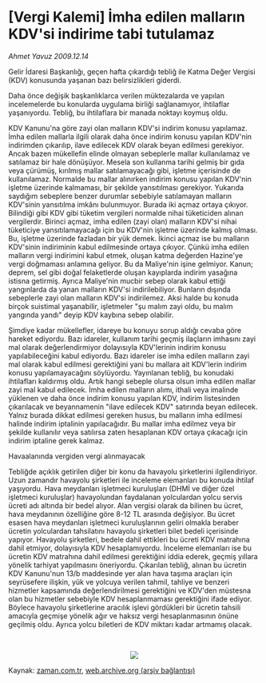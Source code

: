 # [Vergi Kalemi] İmha edilen malların KDV'si indirime tabi tutulamaz

*Ahmet  Yavuz 2009.12.14*

<td class="columnist-detail">
<p>Gelir İdaresi Başkanlığı, geçen hafta çıkardığı tebliğ ile Katma Değer Vergisi (KDV) konusunda yaşanan bazı belirsizlikleri giderdi.</p>
<p>
<div id="haberMetinDiv">
<p>Daha önce değişik başkanlıklarca verilen müktezalarda ve yapılan incelemelerde bu konularda uygulama birliği sağlanamıyor, ihtilaflar yaşanıyordu. Tebliğ, bu ihtilaflara bir manada noktayı koymuş oldu.
<p> KDV Kanunu'na göre zayi olan malların KDV'si indirim konusu yapılamaz. İmha edilen mallarla ilgili olarak daha önce indirim konusu yapılan KDV'nin indirimden çıkarılıp, ilave edilecek KDV olarak beyan edilmesi gerekiyor. Ancak bazen mükellefin elinde olmayan sebeplerle mallar kullanılamaz ve satılamaz bir hale dönüşüyor. Mesela son kullanma tarihi gelmiş bir gıda veya çürümüş, kırılmış mallar satılamayacağı gibi, işletme içerisinde de kullanılamaz. Normalde bu mallar alınırken indirim konusu yapılan KDV'nin işletme üzerinde kalmaması, bir şekilde yansıtılması gerekiyor. Yukarıda saydığım sebeplere benzer durumlar sebebiyle satılamayan malların KDV'sinin yansıtılma imkânı bulunmuyor. Burada iki açmaz ortaya çıkıyor. Bilindiği gibi KDV gibi tüketim vergileri normalde nihai tüketiciden alınan vergilerdir. Birinci açmaz, imha edilen (zayi olan) malların KDV'si nihai tüketiciye yansıtılamayacağı için bu KDV'nin işletme üzerinde kalmış olması. Bu, işletme üzerinde fazladan bir yük demek. İkinci açmaz ise bu malların KDV'sinin indiriminin kabul edilmesinde ortaya çıkıyor. Çünkü imha edilen malların vergi indirimini kabul etmek, oluşan katma değerden Hazine'ye vergi doğmaması anlamına geliyor. Bu da Maliye'nin işine gelmiyor. Kanun; deprem, sel gibi doğal felaketlerde oluşan kayıplarda indirim yasağına istisna getirmiş. Ayrıca Maliye'nin mucbir sebep olarak kabul ettiği yangınlarda da yanan malların KDV'si indirilebiliyor. Bunların dışında sebeplerle zayi olan malların KDV'si indirilemez. Aksi halde bu konuda birçok suistimal yaşanabilir, işletmeler "şu malım zayi oldu, bu malım yangında yandı" deyip KDV kaybına sebep olabilir.
<p> Şimdiye kadar mükellefler, idareye bu konuyu sorup aldığı cevaba göre hareket ediyordu. Bazı idareler, kullanım tarihi geçmiş ilaçların imhasını zayi mal olarak değerlendirmiyor dolayısıyla KDV'lerinin indirim konusu yapılabileceğini kabul ediyordu. Bazı idareler ise imha edilen malların zayi mal olarak kabul edilmesi gerektiğini yani bu mallara ait KDV'lerin indirim konusu yapılamayacağını söylüyordu. Yayınlanan tebliğ, bu konudaki ihtilafları kaldırmış oldu. Artık hangi sebeple olursa olsun imha edilen mallar zayi mal kabul edilecek. İmha edilen malların alımı, ithali veya imalinde yüklenen ve daha önce indirim konusu yapılan KDV, indirim listesinden çıkarılacak ve beyannamenin "ilave edilecek KDV" satırında beyan edilecek. Yalnız burada dikkat edilmesi gereken husus, bu malların imha edilmesi halinde indirim iptalinin yapılacağıdır. Bu mallar imha edilmez veya bir şekilde kullanılır veya satılırsa zaten hesaplanan KDV ortaya çıkacağı için indirim iptaline gerek kalmaz.
<p>Havaalanında vergiden vergi alınmayacak
<p>Tebliğde açıklık getirilen diğer bir konu da havayolu şirketlerini ilgilendiriyor. Uzun zamandır havayolu şirketleri ile inceleme elemanları bu konuda ihtilaf yaşıyordu. Hava meydanları işletmeci kuruluşları (DHMİ ve diğer özel işletmeci kuruluşlar) havayolundan faydalanan yolculardan yolcu servis ücreti adı altında bir bedel alıyor. Alan vergisi olarak da bilinen bu ücret, hava meydanının özelliğine göre 8-12 TL arasında değişiyor. Bu ücret esasen hava meydanları işletmeci kuruluşlarının geliri olmakla beraber ücretin yolculardan tahsilatını havayolu şirketleri bilet bedeli içerisinde yapıyor. Havayolu şirketleri, bedele dahil ettikleri bu ücreti KDV matrahına dahil etmiyor, dolayısıyla KDV hesaplamıyordu. İnceleme elemanları ise bu ücretin KDV matrahına dahil edilmesi gerektiğini iddia ederek, geçmiş yıllara yönelik tarhiyat yapılmasını öneriyordu. Çıkarılan tebliğ, alınan bu ücretin KDV Kanunu'nun 13/b maddesinde yer alan hava taşıma araçları için seyrüsefere ilişkin, yük ve yolcuya verilen tahmil, tahliye ve benzeri hizmetler kapsamında değerlendirilmesi gerektiğini ve KDV'den müstesna olan bu hizmetler sebebiyle KDV hesaplanmaması gerektiğini ifade ediyor. Böylece havayolu şirketlerine aracılık işlevi gördükleri bir ücretin tahsili amacıyla geçmişe yönelik ağır ve haksız vergi hesaplanmasının önüne geçilmiş oldu. Ayrıca yolcu biletleri de KDV miktarı kadar artmamış olacak.
<p><br/>
<p><p align="center"><img border="0" src="http://web.archive.org/web/20110107152142im_/http://medya.zaman.com.tr/2009/12/14/vergi.jpg"/>
</p></p></p></p></p></p></p></p></div>
</p>
<a href="http://web.archive.org/web/20110107152142/mailto:ahmet.yavuz@zaman.com.tr">
</a></td>

Kaynak: [zaman.com.tr](http://zaman.com.tr/yazar.do?yazino=927020), [web.archive.org (arşiv bağlantısı)](http://web.archive.org/web/20110107152142/http://www.zaman.com.tr/yazar.do?yazino=927020)
